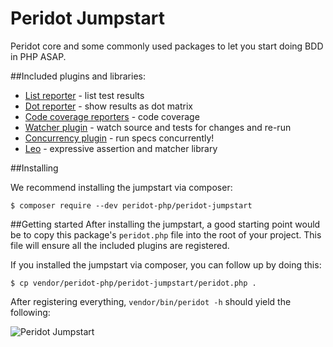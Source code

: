 Peridot Jumpstart
=================
Peridot core and some commonly used packages to let you start doing BDD in PHP ASAP.

##Included plugins and libraries:

* [List reporter](https://github.com/peridot-php/peridot-list-reporter) - list test results
* [Dot reporter](https://github.com/peridot-php/peridot-dot-reporter) - show results as dot matrix
* [Code coverage reporters](https://github.com/peridot-php/peridot-code-coverage-reporters) - code coverage
* [Watcher plugin](https://github.com/peridot-php/peridot-watcher-plugin) - watch source and tests for changes and re-run
* [Concurrency plugin](https://github.com/peridot-php/peridot-watcher-plugin) - run specs concurrently!
* [Leo](https://github.com/peridot-php/leo) - expressive assertion and matcher library

##Installing

We recommend installing the jumpstart via composer:

```
$ composer require --dev peridot-php/peridot-jumpstart
```

##Getting started
After installing the jumpstart, a good starting point would be to copy this package's `peridot.php` file into the
root of your project. This file will ensure all the included plugins are registered.

If you installed the jumpstart via composer, you can follow up by doing this:

```
$ cp vendor/peridot-php/peridot-jumpstart/peridot.php .
```

After registering everything, `vendor/bin/peridot -h` should yield the following:

![Peridot Jumpstart](https://raw.github.com/peridot-php/peridot-jumpstart/master/output.png "Peridot jumpstart help")
